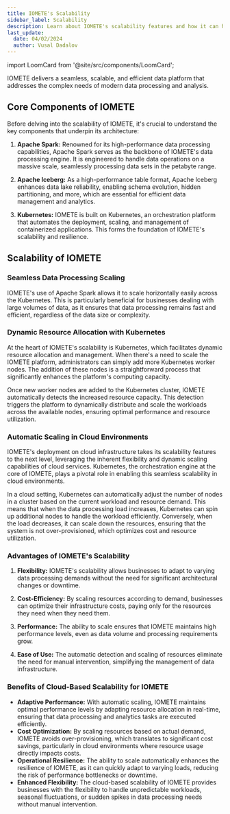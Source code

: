 ```yaml
---
title: IOMETE's Scalability
sidebar_label: Scalability
description: Learn about IOMETE's scalability features and how it can handle large-scale data processing and analytics workloads.
last_update:
  date: 04/02/2024
  author: Vusal Dadalov
---
```


import LoomCard from '@site/src/components/LoomCard';

IOMETE delivers a seamless, scalable, and efficient data platform that addresses the complex needs of modern data processing and analysis.

## Core Components of IOMETE

Before delving into the scalability of IOMETE, it's crucial to understand the key components that underpin its architecture:

1. **Apache Spark:** Renowned for its high-performance data processing capabilities, Apache Spark serves as the backbone of IOMETE's data processing engine. It is engineered to handle data operations on a massive scale, seamlessly processing data sets in the petabyte range.

2. **Apache Iceberg:** As a high-performance table format, Apache Iceberg enhances data lake reliability, enabling schema evolution, hidden partitioning, and more, which are essential for efficient data management and analytics.

3. **Kubernetes:** IOMETE is built on Kubernetes, an orchestration platform that automates the deployment, scaling, and management of containerized applications. This forms the foundation of IOMETE's scalability and resilience.

## Scalability of IOMETE

<LoomCard title="IOMETE Scaling Demo Video" link="https://www.loom.com/embed/bc77debf462f4312bdc5e0de6f3e9a43?sid=a813a326-cb65-4060-97b9-46e5db56a94e" />

### Seamless Data Processing Scaling

IOMETE's use of Apache Spark allows it to scale horizontally easily across the Kubernetes. This is particularly beneficial for businesses dealing with large volumes of data, as it ensures that data processing remains fast and efficient, regardless of the data size or complexity.

### Dynamic Resource Allocation with Kubernetes

At the heart of IOMETE's scalability is Kubernetes, which facilitates dynamic resource allocation and management. When there's a need to scale the IOMETE platform, administrators can simply add more Kubernetes worker nodes. The addition of these nodes is a straightforward process that significantly enhances the platform's computing capacity.

Once new worker nodes are added to the Kubernetes cluster, IOMETE automatically detects the increased resource capacity. This detection triggers the platform to dynamically distribute and scale the workloads across the available nodes, ensuring optimal performance and resource utilization.

### Automatic Scaling in Cloud Environments

IOMETE's deployment on cloud infrastructure takes its scalability features to the next level, leveraging the inherent flexibility and dynamic scaling capabilities of cloud services. Kubernetes, the orchestration engine at the core of IOMETE, plays a pivotal role in enabling this seamless scalability in cloud environments.

In a cloud setting, Kubernetes can automatically adjust the number of nodes in a cluster based on the current workload and resource demand. This means that when the data processing load increases, Kubernetes can spin up additional nodes to handle the workload efficiently. Conversely, when the load decreases, it can scale down the resources, ensuring that the system is not over-provisioned, which optimizes cost and resource utilization.

### Advantages of IOMETE's Scalability

1. **Flexibility:** IOMETE's scalability allows businesses to adapt to varying data processing demands without the need for significant architectural changes or downtime.

2. **Cost-Efficiency:** By scaling resources according to demand, businesses can optimize their infrastructure costs, paying only for the resources they need when they need them.

3. **Performance:** The ability to scale ensures that IOMETE maintains high performance levels, even as data volume and processing requirements grow.

4. **Ease of Use:** The automatic detection and scaling of resources eliminate the need for manual intervention, simplifying the management of data infrastructure.


### Benefits of Cloud-Based Scalability for IOMETE

- **Adaptive Performance:** With automatic scaling, IOMETE maintains optimal performance levels by adapting resource allocation in real-time, ensuring that data processing and analytics tasks are executed efficiently.
- **Cost Optimization:** By scaling resources based on actual demand, IOMETE avoids over-provisioning, which translates to significant cost savings, particularly in cloud environments where resource usage directly impacts costs.
- **Operational Resilience:** The ability to scale automatically enhances the resilience of IOMETE, as it can quickly adapt to varying loads, reducing the risk of performance bottlenecks or downtime.
- **Enhanced Flexibility:** The cloud-based scalability of IOMETE provides businesses with the flexibility to handle unpredictable workloads, seasonal fluctuations, or sudden spikes in data processing needs without manual intervention.